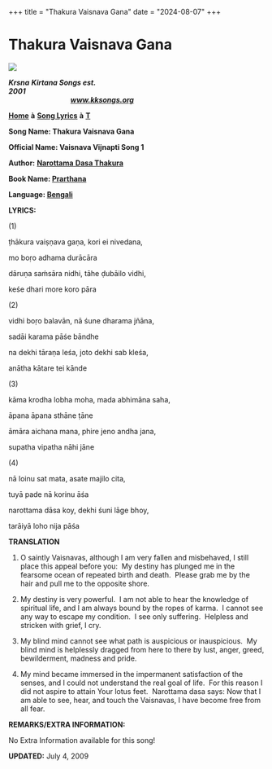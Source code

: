+++
title = "Thakura Vaisnava Gana"
date = "2024-08-07"
+++

# Thakura Vaisnava Gana
**[![](http://kksongs.org/image_files/image002.jpg)](http://kksongs.org/)**

**_Krsna_** **_Kirtana Songs est. 2001_**                                                                                                                                                      **_www.kksongs.org_**

**[Home](http://kksongs.org/)** **à** **[Song Lyrics](http://kksongs.org/lyrics.html)** **à** **[T](http://kksongs.org/songs/song_t.html)**

**Song Name: Thakura Vaisnava Gana**

**Official Name: Vaisnava Vijnapti Song 1**

**Author:** [**Narottama** **Dasa Thakura**](http://kksongs.org/authors/list/narottama.html)

**Book Name: [Prarthana](http://kksongs.org/authors/prarthana.html)**

**Language: [Bengali](http://kksongs.org/language/list/bengali.html)**

**LYRICS:**

(1)

ṭhākura vaiṣṇava gaṇa, kori ei nivedana,

mo boṛo adhama durācāra

dāruṇa saḿsāra nidhi, tāhe ḍubāilo vidhi,

keśe dhari more koro pāra

(2)

vidhi boṛo balavān, nā śune dharama jñāna,

sadāi karama pāśe bāndhe

na dekhi tāraṇa leśa, joto dekhi sab kleśa,

anātha kātare tei kānde

(3)

kāma krodha lobha moha, mada abhimāna saha,

āpana āpana sthāne ṭāne

āmāra aichana mana, phire jeno andha jana,

supatha vipatha nāhi jāne

(4)

nā loinu sat mata, asate majilo cita,

tuyā pade nā korinu āśa

narottama dāsa koy, dekhi śuni lāge bhoy,

tarāiyā loho nija pāśa

**TRANSLATION**

1) O saintly Vaisnavas, although I am very fallen and misbehaved, I still place this appeal before you:  My destiny has plunged me in the fearsome ocean of repeated birth and death.  Please grab me by the hair and pull me to the opposite shore.

2) My destiny is very powerful.  I am not able to hear the knowledge of spiritual life, and I am always bound by the ropes of karma.  I cannot see any way to escape my condition.  I see only suffering.  Helpless and stricken with grief, I cry.

3) My blind mind cannot see what path is auspicious or inauspicious.  My blind mind is helplessly dragged from here to there by lust, anger, greed, bewilderment, madness and pride.

4) My mind became immersed in the impermanent satisfaction of the senses, and I could not understand the real goal of life.  For this reason I did not aspire to attain Your lotus feet.  Narottama dasa says: Now that I am able to see, hear, and touch the Vaisnavas, I have become free from all fear.

**REMARKS/EXTRA INFORMATION:**

No Extra Information available for this song!

**UPDATED:** July 4, 2009